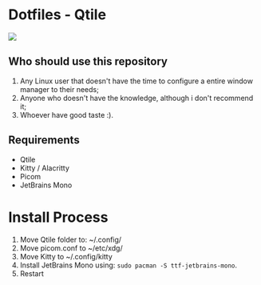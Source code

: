 <h1 align=left>Dotfiles - Qtile </h1>
<img src="https://i.imgur.com/DfdgHFV.jpeg">



## Who should use this repository

 1. Any Linux user that doesn't have the time to configure a entire window manager to their needs;
 2. Anyone who doesn't have the knowledge, although i don't recommend it;
 3. Whoever have good taste :).
 
 ## Requirements
 
 - Qtile
 -  Kitty / Alacritty
 -   Picom
 -   JetBrains Mono
 
 # Install Process
 
 1. Move Qtile folder to: ~/.config/
 2. Move picom.conf to ~/etc/xdg/
 3. Move Kitty to ~/.config/kitty
 4. Install JetBrains Mono using: `sudo pacman -S ttf-jetbrains-mono`.
 5. Restart
